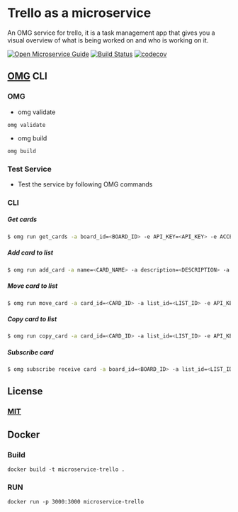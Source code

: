 # Trello as a microservice
An OMG service for trello, it is a task management app that gives you a visual overview of what is being worked on and who is working on it.

[![Open Microservice Guide](https://img.shields.io/badge/OMG-enabled-brightgreen.svg?style=for-the-badge)](https://microservice.guide)
[![Build Status](https://travis-ci.com/heaptracetechnology/microservice-trello.svg?branch=master)](https://travis-ci.com/heaptracetechnology/microservice-trello)
[![codecov](https://codecov.io/gh/heaptracetechnology/microservice-trello/branch/master/graph/badge.svg)](https://codecov.io/gh/heaptracetechnology/microservice-trello)
<!-- [![GolangCI](https://golangci.com/badges/github.com/golangci/golangci-web.svg)](https://golangci.com) -->


## [OMG](hhttps://microservice.guide) CLI

### OMG

* omg validate
```
omg validate
```
* omg build
```
omg build
```
### Test Service

* Test the service by following OMG commands

### CLI

##### Get cards
```sh
$ omg run get_cards -a board_id=<BOARD_ID> -e API_KEY=<API_KEY> -e ACCESS_TOKEN=<ACCESS_TOKEN>
```
##### Add card to list
```sh
$ omg run add_card -a name=<CARD_NAME> -a description=<DESCRIPTION> -a list_id=<LIST_ID> -e API_KEY=<API_KEY> -e ACCESS_TOKEN=<ACCESS_TOKEN>
```
##### Move card to list
```sh
$ omg run move_card -a card_id=<CARD_ID> -a list_id=<LIST_ID> -e API_KEY=<API_KEY> -e ACCESS_TOKEN=<ACCESS_TOKEN>
```
##### Copy card to list
```sh
$ omg run copy_card -a card_id=<CARD_ID> -a list_id=<LIST_ID> -e API_KEY=<API_KEY> -e ACCESS_TOKEN=<ACCESS_TOKEN>
```
##### Subscribe card
```sh
$ omg subscribe receive card -a board_id=<BOARD_ID> -a list_id=<LIST_ID> -e API_KEY=<API_KEY> -e ACCESS_TOKEN=<ACCESS_TOKEN>
```

## License
### [MIT](https://choosealicense.com/licenses/mit/)

## Docker
### Build
```
docker build -t microservice-trello .
```
### RUN
```
docker run -p 3000:3000 microservice-trello
```
